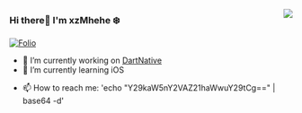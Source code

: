 <!--
**xzMhehe/xzMhehe** is a ✨ _special_ ✨ repository because its `README.md` (this file) appears on your GitHub profile.

Here are some ideas to get you started:

- 🔭 I’m currently working on ...
- 🌱 I’m currently learning ...
- 👯 I’m looking to collaborate on ...
- 🤔 I’m looking for help with ...
- 💬 Ask me about ...
- 📫 How to reach me: ...
- 😄 Pronouns: ...
- ⚡ Fun fact: ...
-->

<a href="https://github.com/xzMhehe"><img align='right' src="https://github-readme-stats.vercel.app/api?username=xzMhehe&show_icons=true"></a>

### Hi there👋 I'm xzMhehe :snowflake:

<!-- [![Blog](http://image.codingce.com.cn/blog/20200819/102828838.svg)](https://i.codingce.com.cn/)
[![codingce@gmail.com](http://image.codingce.com.cn/blog/20200819/104221397.svg)](mailto:codingce@gmail.com) -->
[![Folio](https://img.shields.io/badge/Folio-%20-orange?logo=fandango)](https://folio-iota.vercel.app/)
<!--
[![Photos](https://img.shields.io/badge/%20Photography-%20-blue?logo=pivotal-tracker)](https://photo.winterchen.com)
-->
  
- 🔭 I’m currently working on [DartNative](https://github.com/dart-native)
- 🌱 I’m currently learning iOS
<!-- - 🎮 I'm currently playing Tom Clancy's Rainbow Six Siege -->
- 📫 How to reach me: 'echo "Y29kaW5nY2VAZ21haWwuY29tCg==" | base64 -d'                          

<!--
[![Top Langs](https://github-readme-stats.vercel.app/api/top-langs/?username=xzMhehe&theme=nightowl)](https://github.com/anuraghazra/github-readme-stats)
-->
